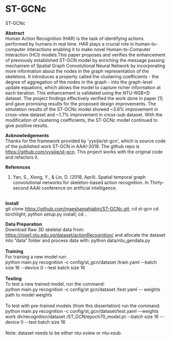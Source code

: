 # ST-GCNc
ST-GCNc

**Abstract** <br />
Human Action Recognition (HAR) is the task of identifying actions performed by humans in real time. HAR plays a crucial role in human-to-computer interactions enabling it to make novel Human-to-Computer Interaction (HCI) models.This paper proposes and verifies the enhancement of previously established ST-GCN model by enriching the message passing mechanism of Spatial Graph Convolutional Neural Network by incorporating more information about the nodes in the graph representation of the skeletons. It introduces a property called the clustering coefficients - the degree of aggregation of the nodes in the graph - into the graph-level update equations, which allows the model to capture richer information at each iteration. This enhancement is validated using the NTU-RGB+D dataset. The project findings effectively verified the work done in paper [1] and gave promising results for the proposed design improvements. The simulation results of the ST-GCNc model showed ~3.8% improvement in cross-view dataset and ~1.7% improvement in cross-sub dataset. With the modification of clustering coefficients, the ST-GCNc model continued to give positive results. 


**Acknowledgements** <br />
Thanks for the framework provided by 'yysijie/st-gcn', which is source code of the published work ST-GCN in AAAI-2018. The github repo is https://github.com/yysijie/st-gcn. This project works with the original code and refactors it.

**References** <br />
1. Yan, S., Xiong, Y., & Lin, D. (2018, April). Spatial temporal graph convolutional networks for skeleton-based action recognition. In Thirty-second AAAI conference on artificial intelligence. <br /> <br />

**Install** <br />
git clone https://github.com/maeshamahjabin/ST-GCNc.git; cd st-gcn cd torchlight; python setup.py install; cd ..

**Data Preparation** <br />
Download Raw 3D skeletal data from: https://rose1.ntu.edu.sg/dataset/actionRecognition/ and allocate the dataset into ”data” folder and process data with: python data/ntu_gendata.py  <br />  <br />
**Training** <br />
For training a new model run:  <br />
python main.py recognition -c config/st_gcn/dataset /train.yaml --batch size 16 --device 0 --test batch size 16  <br />  <br />
**Testing**  <br />
To test a new trained model, run the command:  <br />
python main.py recognition -c config/st gcn/dataset /test.yaml -- weights path to model weights  <br />  <br />
To test with pre-trained models (from this dissertation) run the command:  <br />
python main.py recognition -c config/st_gcn/dataset/test.yaml --weights work dir/recognition/dataset /ST_GCN/epoch70_model.pt --batch size 16 --device 0 --test batch size 16  <br />  <br />
Note: dataset needs to be either ntu-xview or ntu-xsub.
